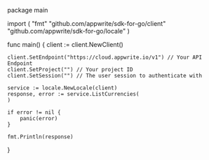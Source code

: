 package main

import (
    "fmt"
    "github.com/appwrite/sdk-for-go/client"
    "github.com/appwrite/sdk-for-go/locale"
)

func main() {
    client := client.NewClient()

    client.SetEndpoint("https://cloud.appwrite.io/v1") // Your API Endpoint
    client.SetProject("") // Your project ID
    client.SetSession("") // The user session to authenticate with

    service := locale.NewLocale(client)
    response, error := service.ListCurrencies(
    )

    if error != nil {
        panic(error)
    }

    fmt.Println(response)
}
